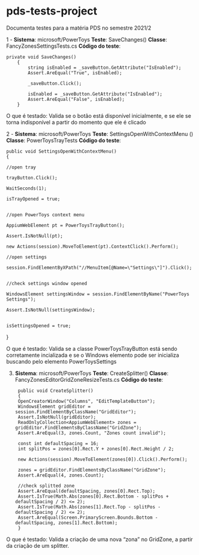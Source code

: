 # pds-tests-project
Documenta testes para a matéria PDS no semestre 2021/2

1 - **Sistema**: microsoft/PowerToys
   **Teste**: SaveChanges()
   **Classe**: FancyZonesSettingsTests.cs
   **Código do teste**:
        
    private void SaveChanges()
        {
            string isEnabled = _saveButton.GetAttribute("IsEnabled");
            Assert.AreEqual("True", isEnabled);

            _saveButton.Click();

            isEnabled = _saveButton.GetAttribute("IsEnabled");
            Assert.AreEqual("False", isEnabled);
        }   
    

   O que é testado: Valida se o botão está disponível inicialmente, e se ele se torna indisponível a partir do momento que ele é clicado

2 - **Sistema**: microsoft/PowerToys
   **Teste**: SettingsOpenWithContextMenu ()
   **Classe**: PowerToysTrayTests
   **Código do teste**:

    public void SettingsOpenWithContextMenu()
    {

    //open tray

    trayButton.Click();

    WaitSeconds(1);

    isTrayOpened = true;


    //open PowerToys context menu

    AppiumWebElement pt = PowerToysTrayButton();

    Assert.IsNotNull(pt);

    new Actions(session).MoveToElement(pt).ContextClick().Perform();

    //open settings

    session.FindElementByXPath("//MenuItem[@Name=\"Settings\"]").Click();


    //check settings window opened

    WindowsElement settingsWindow = session.FindElementByName("PowerToys Settings");

    Assert.IsNotNull(settingsWindow);


    isSettingsOpened = true;
  }

O que é testado: Valida se a classe PowerToysTrayButton está sendo corretamente incializada e se o Windows elemento pode ser inicializa buscando pelo elemento PowerToysSettings

3) **Sistema**: microsoft/PowerToys
   **Teste**: CreateSplitter()
   **Classe**:  FancyZonesEditorGridZoneResizeTests.cs
   **Código do teste**: 
   
        public void CreateSplitter()
        {
        OpenCreatorWindow("Columns", "EditTemplateButton");
        WindowsElement gridEditor = session.FindElementByClassName("GridEditor");
        Assert.IsNotNull(gridEditor);
        ReadOnlyCollection<AppiumWebElement> zones = gridEditor.FindElementsByClassName("GridZone");
        Assert.AreEqual(3, zones.Count, "Zones count invalid");

        const int defaultSpacing = 16;
        int splitPos = zones[0].Rect.Y + zones[0].Rect.Height / 2;

        new Actions(session).MoveToElement(zones[0]).Click().Perform();

        zones = gridEditor.FindElementsByClassName("GridZone");
        Assert.AreEqual(4, zones.Count);

        //check splitted zone 
        Assert.AreEqual(defaultSpacing, zones[0].Rect.Top);
        Assert.IsTrue(Math.Abs(zones[0].Rect.Bottom - splitPos + defaultSpacing / 2) <= 2);
        Assert.IsTrue(Math.Abs(zones[1].Rect.Top - splitPos - defaultSpacing / 2) <= 2);
        Assert.AreEqual(Screen.PrimaryScreen.Bounds.Bottom - defaultSpacing, zones[1].Rect.Bottom);
        }
        
O que é testado: Valida a criação de uma nova “zona” no GridZone, a partir da criação de um splitter.
